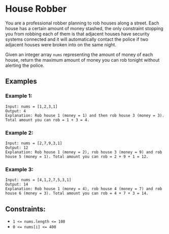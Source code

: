 # House Robber

You are a professional robber planning to rob houses along a street. Each house has a certain amount of money stashed, the only constraint stopping you from robbing each of them is that adjacent houses have security systems connected and it will automatically contact the police if two adjacent houses were broken into on the same night.

Given an integer array `nums` representing the amount of money of each house, return the maximum amount of money you can rob tonight without alerting the police.

## Examples

### Example 1:

```
Input: nums = [1,2,3,1]
Output: 4
Explanation: Rob house 1 (money = 1) and then rob house 3 (money = 3). Total amount you can rob = 1 + 3 = 4.
```

### Example 2:

```
Input: nums = [2,7,9,3,1]
Output: 12
Explanation: Rob house 1 (money = 2), rob house 3 (money = 9) and rob house 5 (money = 1). Total amount you can rob = 2 + 9 + 1 = 12.
```

### Example 3:

```
Input: nums = [4,1,2,7,5,3,1]
Output: 14
Explanation: Rob house 1 (money = 4), rob house 4 (money = 7) and rob house 6 (money = 3). Total amount you can rob = 4 + 7 + 3 = 14.
```

## Constraints:

* `1 <= nums.length <= 100`
* `0 <= nums[i] <= 400`